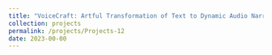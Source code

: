 ```yaml
---
title: "VoiceCraft: Artful Transformation of Text to Dynamic Audio Narratives"
collection: projects
permalink: /projects/Projects-12
date: 2023-00-00
---
```

